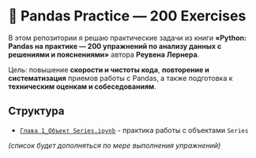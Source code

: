 # 🐼 Pandas Practice — 200 Exercises

В этом репозитории я решаю практические задачи из книги
**«Python: Pandas на практике — 200 упражнений по анализу данных с решениями и пояснениями»**
автора **Реувена Лернера**.

Цель: повышение **скорости и чистоты кода**, **повторение и систематизация** приемов работы с Pandas,
а также подготовка к **техническим оценкам и собеседованиям**.


## Структура

* [`Глава 1_Объект Series.ipynb`](link) - практика работы с объектами `Series`


*(список будет дополняться по мере выполнения упражнений)*

